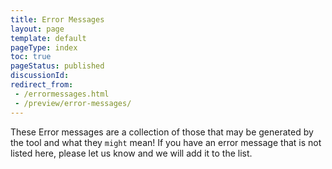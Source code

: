 ```yaml
---
title: Error Messages
layout: page
template: default
pageType: index
toc: true
pageStatus: published
discussionId: 
redirect_from: 
 - /errormessages.html
 - /preview/error-messages/
---
```


These Error messages are a collection of those that may be generated by the tool and what they `might` mean! If you have an error message that is not listed here, please let us know and we will add it to the list.

## 